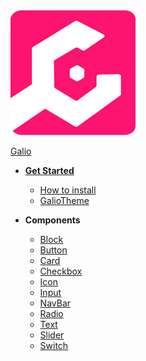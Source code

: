<a href="http://galio.io" target="_blank">
<img src="assets/logo.png" />
<p>Galio</p>
</a>

* [**Get Started**](/)

  * [How to install](install.md)
  * [GalioTheme](GalioTheme.md)
* **Components**

  * [Block](components/block.md)
  * [Button](components/button.md)
  * [Card](components/card.md)
  * [Checkbox](components/checkbox.md)
  * [Icon](components/icon.md)
  * [Input](components/input.md)
  * [NavBar](components/navbar.md)
  * [Radio](components/radio.md)
  * [Text](components/text.md)
  * [Slider](components/slider.md)
  * [Switch](components/switch.md)
